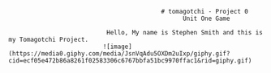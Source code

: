                                               # tomagotchi - Project 0
                                                    Unit One Game

                               Hello, My name is Stephen Smith and this is my Tomagotchi Project.
                              ![image](https://media0.giphy.com/media/JsnVqAdu5OXDm2uIxp/giphy.gif?                   cid=ecf05e472b86a8261f02583306c6767bbfa51bc9970ffac1&rid=giphy.gif)
 

